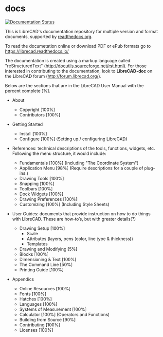 # docs
[![Documentation Status](https://readthedocs.org/projects/librecad/badge/?version=latest)](https://librecad.readthedocs.io/en/latest/?badge=latest)

This is LibreCAD's documentation repository for multiple version and format documents, supported by [readthedocs.org](https://readthedocs.org/).

To read the documetation online or download PDF or ePub formats go to https://librecad.readthedocs.io/

The documentation is created using a markup language called "reStructuredText" (http://docutils.sourceforge.net/rst.html).  For those interested in contributing to the documentation, look to **LibreCAD-doc** on the LibreCAD forum (http://forum.librecad.org/).


Below are the sections that are in the LibreCAD User Manual with the percent complete [%].

- About
   - Copyright               [100%]
   - Contributors            [100%]

- Getting Started
   - Install                 [100%]
   - Configure               [100%]    (Setting up / configuring LibreCAD)

- References: technical descriptions of the tools, functions, widgets, etc.  Following the menu structure, it would include:
   - Fundamentals            [100%]    (Including "The Coordinate System")
   - Application Menu        [98%]     (Require descriptions for a couple of plug-ins.)
   - Drawing Tools           [100%]
   - Snapping                [100%]
   - Toolbars                [100%]
   - Dock Widgets            [100%]
   - Drawing Preferences     [100%]
   - Customizing             [100%]    (Including Style Sheets)

- User Guides: documents that provide instruction on how to do things with LibreCAD.  These are how-to’s, but with greater details(?)
   - Drawing Setup           [100%]
      - Scale
      - Attributes (layers, pens (color, line type & thickness))
      - Templates
   - Drawing and Modifying   [5%]
   - Blocks                  [100%]
   - Dimensioning & Text     [100%]
   - The Command Line        [50%]
   - Printing Guide          [100%]

- Appendics
   - Online Resources        [100%]
   - Fonts                   [100%]
   - Hatches                 [100%]
   - Languages               [100%]
   - Systems of Measurement  [100%]
   - Calculator              [100%]    (Operators and Functions)
   - Building from Source    [90%]
   - Contributing            [100%]
   - Licenses                [100%]

